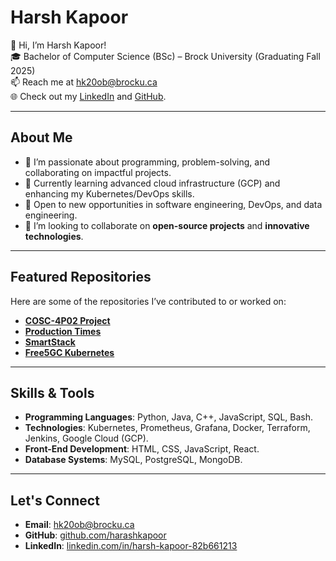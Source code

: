# Harsh Kapoor

👋 Hi, I’m Harsh Kapoor!  
🎓 Bachelor of Computer Science (BSc) – Brock University (Graduating Fall 2025)  
📫 Reach me at [hk20ob@brocku.ca](mailto:hk20ob@brocku.ca)  
🌐 Check out my [LinkedIn](https://www.linkedin.com/in/harsh-kapoor-82b661213/) and [GitHub](https://github.com/harashkapoor).  

---

## About Me

- 👀 I’m passionate about programming, problem-solving, and collaborating on impactful projects.  
- 🌱 Currently learning advanced cloud infrastructure (GCP) and enhancing my Kubernetes/DevOps skills.  
- 💼 Open to new opportunities in software engineering, DevOps, and data engineering.  
- 💞️ I’m looking to collaborate on **open-source projects** and **innovative technologies**.  

---

## Featured Repositories

Here are some of the repositories I’ve contributed to or worked on:

- **[COSC-4P02 Project](https://github.com/RohittPillai/COSC-4P02-PROJECT)**  
- **[Production Times](https://github.com/Rough-Egoist/Production-Times)**  
- **[SmartStack](https://github.com/SJLEE411/SmartStack)**  
- **[Free5GC Kubernetes](https://github.com/yathy1040/free5gc-k8s)**  

---

## Skills & Tools

- **Programming Languages**: Python, Java, C++, JavaScript, SQL, Bash.  
- **Technologies**: Kubernetes, Prometheus, Grafana, Docker, Terraform, Jenkins, Google Cloud (GCP).  
- **Front-End Development**: HTML, CSS, JavaScript, React.  
- **Database Systems**: MySQL, PostgreSQL, MongoDB.  

---

## Let's Connect

- **Email**: [hk20ob@brocku.ca](mailto:hk20ob@brocku.ca)  
- **GitHub**: [github.com/harashkapoor](https://github.com/harashkapoor)  
- **LinkedIn**: [linkedin.com/in/harsh-kapoor-82b661213](https://www.linkedin.com/in/harsh-kapoor-82b661213/)  
